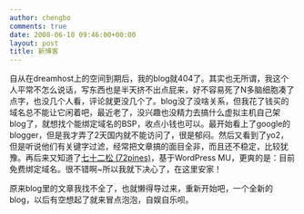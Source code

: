 ```yaml
---
author: chengbo
comments: true
date: 2008-06-18 09:46:00+00:00
layout: post
title: 新博客
---
```


自从在dreamhost上的空间到期后，我的blog就404了。其实也无所谓，我这个人平常不怎么说话，写东西也是半天挤不出点屁来，好不容易死了N多脑细胞凑了点字，也没几个人看，评论就更没几个了。blog没了没啥关系，但我花了钱买的域名总不能让它闲着吧，最近老了，没兴趣也没精力去搞什么虚拟主机自己架blog了，就想找个能绑定域名的BSP，收点小钱也可以。最开始看上了google的blogger，但是我才弄了2天国内就不能访问了，很是郁闷。然后又看到了yo2，但是听说他们有关键字过滤，经常把文章搞的面目全非，而且还不稳定，比较犹豫。再后来又知道了[七十二松 (72pines)](http://72pines.com/)，基于WordPress MU，更爽的是：目前免费绑定域名。很不错啊~所以我就下决心了，在这里安家！

原来blog里的文章我找不全了，也就懒得导过来，重新开始吧，一个全新的blog，以后有空想起了就来冒点泡泡，自娱自乐呗。
